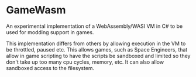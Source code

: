 # GameWasm
An experimental implementation of a WebAssembly/WASI VM in C# to be used for modding support in games.

This implementation differs from others by allowing execution in the VM to be throttled, paused etc.  This allows games, such as Space Engineers, that allow in game scripting to have the scripts be sandboxed and limited so they don't take up too many cpu cycles, memory, etc.  It can also allow sandboxed access to the filesystem.

